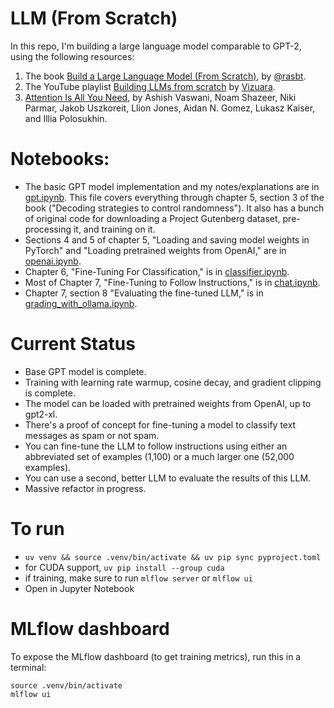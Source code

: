 # LLM (From Scratch)

In this repo, I'm building a large language model comparable to GPT-2, using the following resources:
1. The book [Build a Large Language Model (From Scratch)](https://www.manning.com/books/build-a-large-language-model-from-scratch), by [@rasbt](https://github.com/rasbt).
2. The YouTube playlist [Building LLMs from scratch](https://www.youtube.com/playlist?list=PLPTV0NXA_ZSgsLAr8YCgCwhPIJNNtexWu) by [Vizuara](https://www.youtube.com/@vizuara).
3. [Attention Is All You Need](https://arxiv.org/abs/1706.03762), by Ashish Vaswani, Noam Shazeer, Niki Parmar, Jakob Uszkoreit, Llion Jones, Aidan N. Gomez, Lukasz Kaiser, and Illia Polosukhin.

# Notebooks:
- The basic GPT model implementation and my notes/explanations are in [gpt.ipynb](./gpt.ipynb).
  This file covers everything through chapter 5, section 3 of the book ("Decoding strategies to control randomness").
  It also has a bunch of original code for downloading a Project Gutenberg dataset, pre-processing it, and training on it.
- Sections 4 and 5 of chapter 5, "Loading and saving model weights in PyTorch" and "Loading pretrained weights
  from OpenAI," are in [openai.ipynb](./openai.ipynb).
- Chapter 6, "Fine-Tuning For Classification," is in [classifier.ipynb](./classifier.ipynb).
- Most of Chapter 7, "Fine-Tuning to Follow Instructions," is in [chat.ipynb](./chat.ipynb).
- Chapter 7, section 8 "Evaluating the fine-tuned LLM," is in [grading_with_ollama.ipynb](./grading_with_ollama.ipynb).

# Current Status

- Base GPT model is complete.
- Training with learning rate warmup, cosine decay, and gradient clipping is complete.
- The model can be loaded with pretrained weights from OpenAI, up to gpt2-xl.
- There's a proof of concept for fine-tuning a model to classify text messages as spam or not spam.
- You can fine-tune the LLM to follow instructions using either an abbreviated set of examples (1,100) or a much larger one (52,000 examples).
- You can use a second, better LLM to evaluate the results of this LLM.
- Massive refactor in progress.

# To run

- `uv venv && source .venv/bin/activate && uv pip sync pyproject.toml`
- for CUDA support, `uv pip install --group cuda`
- if training, make sure to run `mlflow server` or `mlflow ui`
- Open in Jupyter Notebook

# MLflow dashboard

To expose the MLflow dashboard (to get training metrics), run this in a terminal:

```
source .venv/bin/activate
mlflow ui
```
